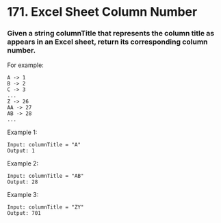 # 171. Excel Sheet Column Number
### Given a string columnTitle that represents the column title as appears in an Excel sheet, return its corresponding column number.

For example:
```
A -> 1
B -> 2
C -> 3
...
Z -> 26
AA -> 27
AB -> 28
...
```

Example 1:
```
Input: columnTitle = "A"
Output: 1
```
Example 2:
```
Input: columnTitle = "AB"
Output: 28
```
Example 3:
```
Input: columnTitle = "ZY"
Output: 701
```